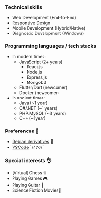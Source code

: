 ### Technical skills

- Web Development (End-to-End)
- Responsive Design
- Mobile Development (Hybrid/Native)
- Diagnostic Development (Windows)

### Programming languages / tech stacks

- In modern times:
  - JavaScript (2+ years)
    - React.js
    - Node.js
    - Express.js
    - MongoDB
  - Flutter/Dart (newcomer)
  - Docker  (newcomer)
- In ancient times:
  - Java (~1 year)
  - C#/.NET (~1 years)
  - PHP/MySQL (~3 years)
  - C++ (~1year)

### Preferences 🙏

- [Debian derivatives](https://www.debian.org/) 🐧
- [VSCode](https://code.visualstudio.com/) ¯\\_(ツ)_/¯

### Special interests 👌

- \[Virtual\] Chess ♕
- Playing Games 🎮
- Playing Guitar 🎸
- Science Fiction Movies🎥
